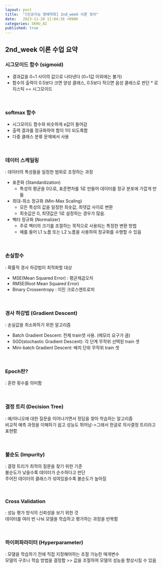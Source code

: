 ```yaml
---
layout: post
title:  "[인공지능 명예학회] 2nd_week 이론 정리"
date:   2023-11-28 11:04:36 +0900
categories: SKHU_AI
published: true
---
```

## 2nd_week 이론 수업 요약

### 시그모이드 함수 (sigmoid)
* 결과값을 0~1 사이의 값으로 나타낸다 (0~1값 이외에는 불가)
* 함수의 출력이 0.5보다 크면 양성 클래스, 0.5보다 작으면 음성 클래스로 판단 * 로지스틱 == 시그모이드

<br>

### softmax 함수
* 시그모이드 함수와 비슷하게 e값이 들어감 
* 출력 결과를 정규화하여 합이 1이 되도록함 
* 다중 클래스 분류 문제에서 사용

<br>

### 데이터 스케일링
: 데이터의 특성들을 일정한 범위로 조정하는 과정
* 표준화 (Standardization) 
    * 특성의 평균을 0으로, 표준편차를 1로 만들어 데이터를 정규 분포에 가깝게 만듦
* 최대-최소 정규화 (Min-Max Scaling) 
    * 모든 특성의 값을 일정한 최솟값, 최댓값 사이로 변환
    * 최솟값은 0, 최댓값은 1로 설정하는 경우가 많음.
* 벡터 정규화 (Normalizer) 
    * 주로 벡터의 크기를 조절하는 목적으로 사용되는 특정한 변환 방법
    * 예를 들어 L1 노름 또는 L2 노름을 사용하여 정규화를 수행할 수 있음

<br>

### 손실함수
: 확률적 경사 하강법이 최적화할 대상 
* MSE(Mean Squared Error) : 평균제곱오차 
* RMSE(Root Mean Squared Error)
* Binary Crossentropy : 이진 크로스엔트로피

<br>

### 경사 하강법 (Gradient Descent)
: 손실값을 최소화하기 위한 알고리즘
* Batch Gradient Descent: 전체 train셋 사용. (메모리 요구가 큼) 
* SGD(stochastic Gradient Descent): 각 단계 무작위 선택된 train 셋
* Mini-batch Gradient Descent: 배치 단위 무작위 train 셋

<br>

### Epoch란?
: 훈련 횟수를 의미함

<br>

### 결정 트리 (Decision Tree)
: 예/아니오에 대한 질문을 이어나가면서 정답을 찾아 학습하는 알고리즘 <br>
비교적 예측 과정을 이해하기 쉽고 성능도 뛰어남->그래서 한글로 의사결정 트리라고 표현함

<br>

### 불순도 (Impurity)
: 결정 트리가 최적의 질문을 찾기 위한 기준<br>
불순도가 낮을수록 데이터가 순수하다고 판단<br>
주어진 데이터의 클래스가 섞여있을수록 불순도가 높아짐<br>

<br>

### Cross Validation
: 성능 평가 방식의 신뢰성을 보기 위한 것 <br>
데이터를 여러 번 나눠 모델을 학습하고 평가하는 과정을 반복함

<br>

### 하이퍼파라미터 (Hyperparameter)
: 모델을 학습하기 전에 직접 지정해야하는 조절 가능한 매개변수 <br>
모델의 구조나 학습 방법을 결정함 >> 값을 조절하여 모델의 성능을 향상시킬 수 있음